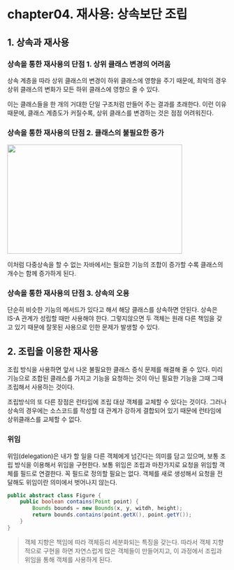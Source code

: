 # chapter04. 재사용: 상속보단 조립
## 1. 상속과 재사용
### 상속을 통한 재사용의 단점 1. 상위 클래스 변경의 어려움
상속 계층을 따라 상위 클래스의 변경이 하위 클래스에 영향을 주기 때문에,
최악의 경우 상위 클래스의 변화가 모든 하위 클래스에 영향으 줄 수 있다.

이는 클래스들을 한 개의 거대한 단일 구조처럼 만들어 주는 결과를 초래한다.
이런 이유 때문에, 클래스 계층도가 커질수록, 상위 클래스를 변경하는 것은 점점 어려워진다.

### 상속을 통한 재사용의 단점 2. 클래스의 불필요한 증가
<img src="https://user-images.githubusercontent.com/42382027/77168794-c6a10b80-6afb-11ea-9a9a-0fc7f86b07b2.jpeg" width="400" height="250" />

이처럼 다중상속을 할 수 없는 자바에서는 필요한 기능의 조합이 증가할 수록
클래스의 개수는 함께 증가하게 된다.

### 상속을 통한 재사용의 단점 3. 상속의 오용
단순히 비슷한 기능의 메서드가 있다고 해서 해당 클래스를 상속하면 안된다.
상속은 IS-A 관계가 성립할 때만 사용해야 한다. 그렇지않으면 두 객체는 
원래 다른 책임을 갖고 있기 때문에 잘못된 사용으로 인한 문제가 발생할 수 있다.

## 2. 조립을 이용한 재사용
조립 방식을 사용하면 앞서 나온 불필요한 클래스 증식 문제를 해결해 줄 수 있다.
미리 기능으로 조합된 클래스를 가지고 기능을 요청하는 것이 아닌 필요한 기능을 그때 그때 조립해서 사용하는 것이다.

조립방식의 또 다른 장점은 런타임에 조립 대상 객체를 교체할 수 있다는 것이다.
그러나 상속의 경우에는 소스코드를 작성할 대 관계가 강하게 결합되어 있기 때문에 런타임에 상위클래스를 교체할 수 없다.

### 위임
위임(delegation)은 내가 할 일을 다른 객체에게 넘긴다는 의미를 담고 있으며, 보통 조립 방식을 이용해서 위임을 구현한다.
보통 위임은 조립과 마찬가지로 요청을 위임할 객체를 필드로 연결한다. 꼭 필드로 정의할 필요는 없다.
객체를 새로 생성해서 요청을 전달해도 위임이란 의미에서 벗어나지 않는다.

```java
public abstract class Figure {
    public boolean contains(Point point) {
        Bounds bounds = new Bounds(x, y, witdh, height);
        return bounds.contains(point.getX(), point.getY());
    }
}
```

> 객체 지향은 책임에 따라 객체등리 세분화되는 특징을 갖는다. 따라서 객체 지향적으로 구현을 하면 
> 자연스럽게 많은 객체들이 만들어지고, 이 과정에서 조립과 위임을 통해 객체를 사용하게 된다.


